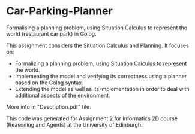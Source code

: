 # Car-Parking-Planner
Formalising a planning problem, using Situation Calculus to represent the world (restaurant car park) in Golog.

This assignment considers the Situation Calculus and Planning. It focuses on: 
- Formalizing a planning problem, using Situation Calculus to represent the world. 
- Implementing the model and verifying its correctness using a planner based on the Golog syntax. 
- Extending the model as well as its implementation in order to deal with additional aspects of the environment.

More info in "Description.pdf" file.

This code was generated for Assignment 2 for Informatics 2D course (Reasoning and Agents) at the University of Edinburgh.
